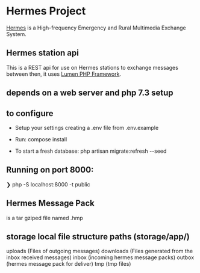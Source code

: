 # Hermes Project
[Hermes](https://www.rhizomatica.org/hermes/) is a High-frequency Emergency and Rural Multimedia Exchange System.



## Hermes station api
This is a REST api for use on Hermes stations to exchange messages between then,
 it uses [Lumen PHP Framework](https://lumen.laravel.com/).

## depends on a web server and php 7.3 setup

## to configure
- Setup your settings creating a .env file from .env.example
- Run:
     compose install

- To start a fresh database:
    php artisan migrate:refresh --seed

## Running on port 8000:
❯ php -S localhost:8000 -t public

## Hermes Message Pack
is a tar gziped file named .hmp

## storage local file structure paths (storage/app/)

uploads (Files of outgoing messages)
downloads (Files generated from the inbox received messages)
inbox (incoming hermes message packs)
outbox (hermes message pack for deliver)
tmp (tmp files)